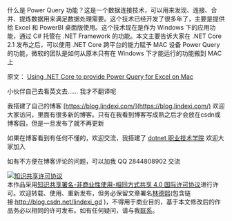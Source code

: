 
什么是 Power Query 功能？这是一个数据连接技术，可以用来发现、连接、合并、提炼数据用来满足数据处理需要。这个技术已经开发了很多年了，主要是提供给 Excel 和 PowerBI 桌面版使用。这个技术现在是作为 Windows 下的应用功能，通过 C# 托管在 .NET Framework 的功能。本文主要告诉大家在 .NET Core 2.1 发布之后，可以使用 .NET Core 跨平台的能力赋予 MAC 设备 Power Query 的功能，微软的团队是如何从原本只有在 Windows 下才能运行的功能搬到 MAC 上

<!--more-->


<!-- CreateTime:5/1/2020 9:00:33 AM -->

<!-- 发布 -->

原文： [Using .NET Core to provide Power Query for Excel on Mac](https://devblogs.microsoft.com/dotnet/using-net-core-to-provide-power-query-for-excel-on-mac/ )

小伙伴自己去看英文去…… 我才不翻译呢



我搭建了自己的博客 [https://blog.lindexi.com/](https://blog.lindexi.com/) 欢迎大家访问，里面有很多新的博客。只有在我看到博客写成熟之后才会放在csdn或博客园，但是一旦发布了就不再更新

如果在博客看到有任何不懂的，欢迎交流，我搭建了 [dotnet 职业技术学院](https://t.me/dotnet_campus) 欢迎大家加入

如有不方便在博客评论的问题，可以加我 QQ 2844808902 交流

<a rel="license" href="http://creativecommons.org/licenses/by-nc-sa/4.0/"><img alt="知识共享许可协议" style="border-width:0" src="https://licensebuttons.net/l/by-nc-sa/4.0/88x31.png" /></a><br />本作品采用<a rel="license" href="http://creativecommons.org/licenses/by-nc-sa/4.0/">知识共享署名-非商业性使用-相同方式共享 4.0 国际许可协议</a>进行许可。欢迎转载、使用、重新发布，但务必保留文章署名[林德熙](http://blog.csdn.net/lindexi_gd)(包含链接:http://blog.csdn.net/lindexi_gd )，不得用于商业目的，基于本文修改后的作品务必以相同的许可发布。如有任何疑问，请与我[联系](mailto:lindexi_gd@163.com)。